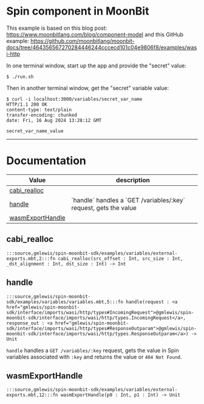 # Spin component in MoonBit

This example is based on this blog post: https://www.moonbitlang.com/blog/component-model
and this GitHub example: https://github.com/moonbitlang/moonbit-docs/tree/464356567270284446244cccecd101c04e9806f8/examples/wasi-http

In one terminal window, start up the app and provide the "secret" value:

```shell
$ ./run.sh
```

Then in another terminal window, get the "secret" variable value:

```shell
$ curl -i localhost:3000/variables/secret_var_name
HTTP/1.1 200 OK
content-type: text/plain
transfer-encoding: chunked
date: Fri, 16 Aug 2024 13:28:12 GMT

secret_var_name_value
```

---
# Documentation
|Value|description|
|---|---|
|[cabi\_realloc](#cabi_realloc)||
|[handle](#handle)| \`handle\` handles a \`GET /variables/:key\` request, gets the value|
|[wasmExportHandle](#wasmExportHandle)||

## cabi\_realloc

```moonbit
:::source,gmlewis/spin-moonbit-sdk/examples/variables/external-exports.mbt,2:::fn cabi_realloc(src_offset : Int, src_size : Int, _dst_alignment : Int, dst_size : Int) -> Int
```


## handle

```moonbit
:::source,gmlewis/spin-moonbit-sdk/examples/variables/variables.mbt,5:::fn handle(request : <a href="gmlewis/spin-moonbit-sdk/interface/imports/wasi/http/types#IncomingRequest">@gmlewis/spin-moonbit-sdk/interface/imports/wasi/http/types.IncomingRequest</a>, response_out : <a href="gmlewis/spin-moonbit-sdk/interface/imports/wasi/http/types#ResponseOutparam">@gmlewis/spin-moonbit-sdk/interface/imports/wasi/http/types.ResponseOutparam</a>) -> Unit
```
 `handle` handles a `GET /variables/:key` request, gets the value
in Spin variables associated with `:key` and returns the value or `404 Not Found`.

## wasmExportHandle

```moonbit
:::source,gmlewis/spin-moonbit-sdk/examples/variables/external-exports.mbt,12:::fn wasmExportHandle(p0 : Int, p1 : Int) -> Unit
```

